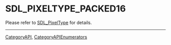 # SDL_PIXELTYPE_PACKED16

Please refer to [SDL_PixelType](SDL_PixelType) for details.

----
[CategoryAPI](CategoryAPI), [CategoryAPIEnumerators](CategoryAPIEnumerators)

